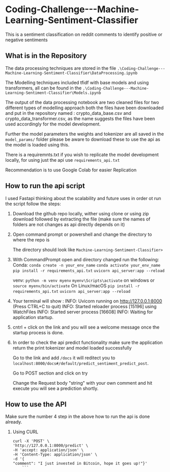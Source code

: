 # Coding-Challenge---Machine-Learning-Sentiment-Classifier
This is a sentiment classification on reddit comments to identify positive or negative sentiments

## What is in the Repository
The data processing techniques are stored in the file `.\Coding-Challenge---Machine-Learning-Sentiment-Classifier\DataProcessing.ipynb`

The Modelling techniques included tfidf with base models and using transformers, all can be found in the 
`.\Coding-Challenge---Machine-Learning-Sentiment-Classifier\Models.ipynb`

The output of the data processing notebook are two cleaned files for two different types of modelling approach both the files have been downloaded and put in the repository named : crypto_data_base.csv and crypto_data_transformer.csv, as the name suggests the files have been used accordingly for the model development.

Further the model parameters the weights and tokenizer are all saved in the `model_params/` folder please be aware to download these to use the api as the model is loaded using this.

There is a requiremnts.txt if you wish to replicate the model development locally, for using just the api use `requirements_api.txt`

Recommendation is to use Google Colab for easier Replication

## How to run the api script
I used Fastapi thinking about the scalability and future uses in order ot run the script follow the steps:

1. Download the github repo locally, wither using clone or using zip download followed by extracting the file (make sure the names of folders are not changes as api directly depends on it)

2. Open command prompt or powershell and change the directory to where the repo is 

    The directory should look like `Machine-Learning-Sentiment-Classifier>` 

3. With CommandPrompt open and directory changed run the following:
    Conda:  `conda create -n your_env_name`
            `conda activate your_env_name`
            `pip install -r requirements_api.txt`
            `uvicorn api_server:app --reload`

    venv:   `python -m venv myenv`
            `myenv\Scripts\activate`      on windows
            or
            `source myenv/bin/activate`   On Linux/macOS
            `pip install -r requirements_api.txt`
            `uvicorn api_server:app --reload`

4. Your terminal will show :
    INFO:     Uvicorn running on http://127.0.0.1:8000 (Press CTRL+C to quit)
    INFO:     Started reloader process [15196] using WatchFiles
    INFO:     Started server process [16608]
    INFO:     Waiting for application startup.

5. cntrl + click on the link and you will see a welcome message once the startup process is done.

6. In order to check the api predict functionality make sure the application return the print tokenizer and model loaded successfully

    Go to the link and add `/docs` it will reditect you to `localhost:8000/docs#/default/predict_sentiment_predict_post`.

    Go to POST section and click on try

    Change the Request body "string" with your own comment and hit execute you will see a prediction shortly.

## How to use the API 
Make sure the number 4 step in the above how to run the api is done already.

1. Using CURL
   
    ```
    curl -X 'POST' \
    'http://127.0.0.1:8000/predict' \
    -H 'accept: application/json' \
    -H 'Content-Type: application/json' \
    -d '{
    "comment": "I just invested in Bitcoin, hope it goes up!"}'
        ```
